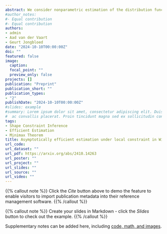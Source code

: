 ```yaml
---
abstract: We consider nonparametric estimation of the distribution function F of squared sphere radii in the classical Wicksell problem. Under smoothness conditions on F in a neighborhood of x, in Gili, Jongbloed and van der Vaart (2024) it is shown that the Isotonic Inverse Estimator (IIE) is asymptotically efficient and attains rate of convergence √n/√logn. If F is constant on an interval containing x, the optimal rate of convergence increases to √n and the IIE attains this rate adaptively, i.e. without explicitly using the knowledge of local constancy. However, in this case, the asymptotic distribution is not normal. In this paper, we introduce three informed projection-type estimators of F, which use knowledge on the interval of constancy and show these are all asymptotically equivalent and normal. Furthermore, we establish a local asymptotic minimax lower bound in this setting, proving that the three informed estimators are asymptotically efficient and a convolution result showing that the IIE is not efficient. We also derive the asymptotic distribution of the difference of the IIE with the efficient estimators, demonstrating that the IIE is not asymptotically equivalent to the informed estimators. Through a simulation study, we provide evidence that the performance of the IIE closely resembles that of its competitors.
#author_notes:
#- Equal contribution
#- Equal contribution
authors:
- admin
- Aad van der Vaart
- Geurt Jongbloed
date: "2024-10-10T00:00:00Z"
doi: ""
featured: false
image:
  caption: 
  focal_point: ""
  preview_only: false
projects: []
publication: "Preprint"
publication_short: ""
publication_types:
- "2"
publishDate: "2024-10-10T00:00:00Z"
#slides: example
#summary: Lorem ipsum dolor sit amet, consectetur adipiscing elit. Duis posuere tellus
#  ac convallis placerat. Proin tincidunt magna sed ex sollicitudin condimentum.
tags:
- Shape Constraint Inference
- Efficient Estimation
- Minimax Theorem
title: Asymptotically efficient estimation under local constraint in Wicksell's problem
url_code: 
url_dataset: ""
url_pdf: https://arxiv.org/abs/2410.14263
url_poster: ""
url_project: ""
url_slides: ""
url_source: ""
url_video: ""
---
```


{{% callout note %}}
Click the *Cite* button above to demo the feature to enable visitors to import publication metadata into their reference management software.
{{% /callout %}}

{{% callout note %}}
Create your slides in Markdown - click the *Slides* button to check out the example.
{{% /callout %}}

Supplementary notes can be added here, including [code, math, and images](https://wowchemy.com/docs/writing-markdown-latex/).


